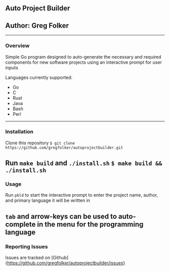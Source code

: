 ## Auto Project Builder
## Author: Greg Folker

-----------------
### Overview

Simple Go program designed to auto-generate the necessary and required components for new software projects
using an interactive prompt for user inputs

Languages currently supported:
   - Go
   - C
   - Rust
   - Java
   - Bash
   - Perl

-----------------
### Installation

Clone this repository
`
$ git clone https://github.com/gregfolker/autoprojectbuilder.git
`

Run `make build` and `./install.sh`
`
$ make build && ./install.sh
`
-----------------
### Usage

Run `pbld` to start the interactive prompt to enter the project name, author, and primary language it will be written in

`tab` and arrow-keys can be used to auto-complete in the menu for the programming language
-----------------
### Reporting Issues

Issues are tracked on [Github]{https://github.com/gregfolker/autoprojectbuilder/issues}
